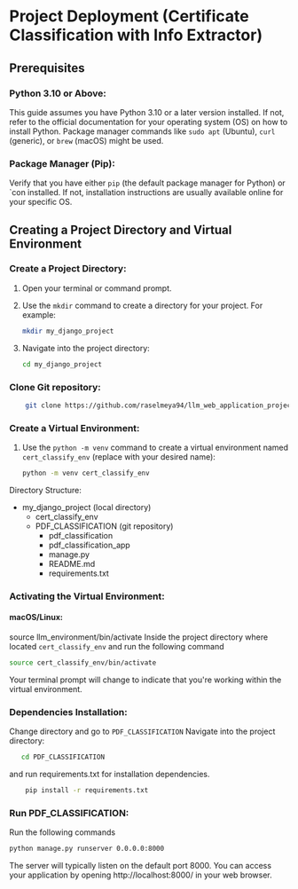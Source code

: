 # Project Deployment (Certificate Classification with Info Extractor)

## Prerequisites

### Python 3.10 or Above:
This guide assumes you have Python 3.10 or a later version installed. If not, refer to the official documentation for your operating system (OS) on how to install Python. Package manager commands like `sudo apt` (Ubuntu), `curl` (generic), or `brew` (macOS) might be used.

### Package Manager (Pip):
Verify that you have either `pip` (the default package manager for Python) or `con installed. If not, installation instructions are usually available online for your specific OS.



## Creating a Project Directory and Virtual Environment


### Create a Project Directory:

1. Open your terminal or command prompt.
2. Use the `mkdir` command to create a directory for your project. For example:

    ```bash
   mkdir my_django_project
    ```
3. Navigate into the project directory:
    ```bash
   cd my_django_project
    ```

### Clone Git repository:

```bash
    git clone https://github.com/raselmeya94/llm_web_application_project.git
```



### Create a Virtual Environment:

1. Use the `python -m venv` command to create a virtual environment named `cert_classify_env` (replace with your desired name):

    ```bash
   python -m venv cert_classify_env
    ```
Directory Structure:
- my_django_project (local directory)
    - cert_classify_env
    - PDF_CLASSIFICATION (git repository)
      - pdf_classification 
      - pdf_classification_app
      - manage.py
      - README.md
      - requirements.txt
### Activating the Virtual Environment:

#### macOS/Linux:
source llm_environment/bin/activate
Inside the project directory where located `cert_classify_env` and run the following command
    
```bash
source cert_classify_env/bin/activate
```   


Your terminal prompt will change to indicate that you're working within the virtual environment.


### Dependencies Installation:
Change directory and go to `PDF_CLASSIFICATION` Navigate into the project directory:

```bash
   cd PDF_CLASSIFICATION
```
 and run requirements.txt for installation dependencies.
```bash
    pip install -r requirements.txt
```

### Run PDF_CLASSIFICATION:
Run the following commands
```bash
python manage.py runserver 0.0.0.0:8000
```

The server will typically listen on the default port 8000. You can access your application by opening http://localhost:8000/ in your web browser.


